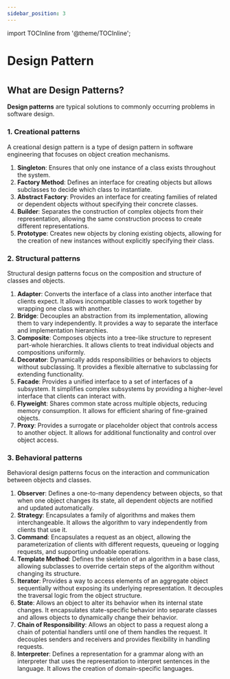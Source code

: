 ```yaml
---
sidebar_position: 3
---
```


import TOCInline from '@theme/TOCInline';

# Design Pattern
# <TOCInline toc={toc} />

## What are Design Patterns?
**Design patterns** are typical solutions to commonly occurring problems in software design. 

### 1. Creational patterns
A creational design pattern is a type of design pattern in software engineering that focuses on object creation mechanisms.
1. **Singleton**: Ensures that only one instance of a class exists throughout the system.
2. **Factory Method**: Defines an interface for creating objects but allows subclasses to decide which class to instantiate.
3. **Abstract Factory**: Provides an interface for creating families of related or dependent objects without specifying their concrete classes.
4. **Builder**: Separates the construction of complex objects from their representation, allowing the same construction process to create different representations.
5. **Prototype**: Creates new objects by cloning existing objects, allowing for the creation of new instances without explicitly specifying their class.
### 2. Structural patterns
Structural design patterns focus on the composition and structure of classes and objects.
1. **Adapter**: Converts the interface of a class into another interface that clients expect. It allows incompatible classes to work together by wrapping one class with another. 
2. **Bridge**: Decouples an abstraction from its implementation, allowing them to vary independently. It provides a way to separate the interface and implementation hierarchies.
3. **Composite**: Composes objects into a tree-like structure to represent part-whole hierarchies. It allows clients to treat individual objects and compositions uniformly.
4. **Decorator**: Dynamically adds responsibilities or behaviors to objects without subclassing. It provides a flexible alternative to subclassing for extending functionality.
5. **Facade**: Provides a unified interface to a set of interfaces of a subsystem. It simplifies complex subsystems by providing a higher-level interface that clients can interact with.
6. **Flyweight**: Shares common state across multiple objects, reducing memory consumption. It allows for efficient sharing of fine-grained objects.
7. **Proxy**: Provides a surrogate or placeholder object that controls access to another object. It allows for additional functionality and control over object access.
### 3. Behavioral patterns
Behavioral design patterns focus on the interaction and communication between objects and classes.
1. **Observer**: Defines a one-to-many dependency between objects, so that when one object changes its state, all dependent objects are notified and updated automatically.
2. **Strategy**: Encapsulates a family of algorithms and makes them interchangeable. It allows the algorithm to vary independently from clients that use it.
3. **Command**: Encapsulates a request as an object, allowing the parameterization of clients with different requests, queueing or logging requests, and supporting undoable operations.
4. **Template Method**: Defines the skeleton of an algorithm in a base class, allowing subclasses to override certain steps of the algorithm without changing its structure.
5. **Iterator**: Provides a way to access elements of an aggregate object sequentially without exposing its underlying representation. It decouples the traversal logic from the object structure.
6. **State**: Allows an object to alter its behavior when its internal state changes. It encapsulates state-specific behavior into separate classes and allows objects to dynamically change their behavior.
7. **Chain of Responsibility**: Allows an object to pass a request along a chain of potential handlers until one of them handles the request. It decouples senders and receivers and provides flexibility in handling requests.
8. **Interpreter**: Defines a representation for a grammar along with an interpreter that uses the representation to interpret sentences in the language. It allows the creation of domain-specific languages.
